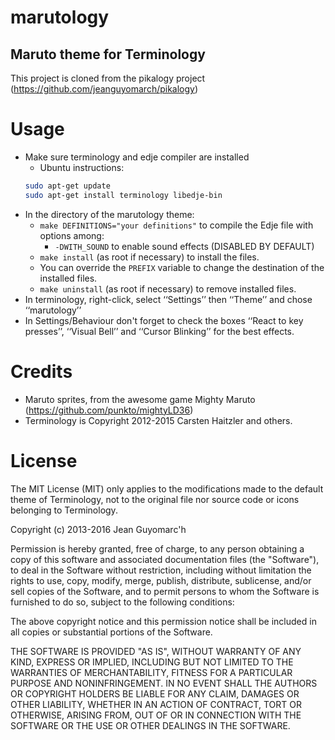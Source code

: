 marutology
==========

Maruto theme for Terminology
-----------------------------

This project is cloned from the pikalogy project (https://github.com/jeanguyomarch/pikalogy)

Usage
=====

* Make sure terminology and edje compiler are installed
  * Ubuntu instructions:
  ```bash
  sudo apt-get update
  sudo apt-get install terminology libedje-bin
  ```
* In the directory of the marutology theme:
  * `make DEFINITIONS="your definitions"` to compile the Edje file with options among:
    * `-DWITH_SOUND` to enable sound effects (DISABLED BY DEFAULT)
  * `make install` (as root if necessary) to install the files.
  * You can override the `PREFIX` variable to change the destination of the installed files.
  * `make uninstall` (as root if necessary) to remove installed files.
* In terminology, right-click, select ‘‘Settings’’ then ‘‘Theme’’ and chose ‘‘marutology’’
* In Settings/Behaviour don't forget to check the boxes ‘‘React to key presses’’, ‘‘Visual Bell’’ and ‘‘Cursor Blinking’’ for the best effects.

Credits
=======

* Maruto sprites, from the awesome game Mighty Maruto (https://github.com/punkto/mightyLD36)
* Terminology is Copyright 2012-2015 Carsten Haitzler and others.

License
=======

The MIT License (MIT) only applies to the modifications made to the default theme
of Terminology, not to the original file nor source code or icons belonging to Terminology.




Copyright (c) 2013-2016 Jean Guyomarc'h

Permission is hereby granted, free of charge, to any person obtaining a copy
of this software and associated documentation files (the "Software"), to deal
in the Software without restriction, including without limitation the rights
to use, copy, modify, merge, publish, distribute, sublicense, and/or sell
copies of the Software, and to permit persons to whom the Software is
furnished to do so, subject to the following conditions:

The above copyright notice and this permission notice shall be included in
all copies or substantial portions of the Software.

THE SOFTWARE IS PROVIDED "AS IS", WITHOUT WARRANTY OF ANY KIND, EXPRESS OR
IMPLIED, INCLUDING BUT NOT LIMITED TO THE WARRANTIES OF MERCHANTABILITY,
FITNESS FOR A PARTICULAR PURPOSE AND NONINFRINGEMENT. IN NO EVENT SHALL THE
AUTHORS OR COPYRIGHT HOLDERS BE LIABLE FOR ANY CLAIM, DAMAGES OR OTHER
LIABILITY, WHETHER IN AN ACTION OF CONTRACT, TORT OR OTHERWISE, ARISING FROM,
OUT OF OR IN CONNECTION WITH THE SOFTWARE OR THE USE OR OTHER DEALINGS IN
THE SOFTWARE.
